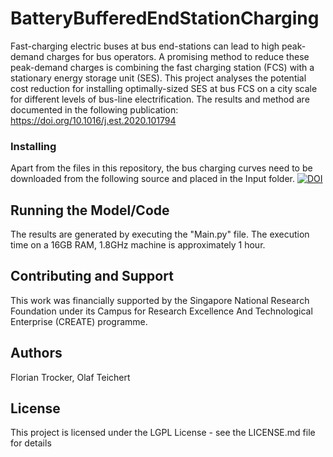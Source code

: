 # BatteryBufferedEndStationCharging
  
Fast-charging electric buses at bus end-stations can lead to high peak-demand charges for bus operators. A promising method to reduce these peak-demand charges is combining the fast charging station (FCS) with a stationary energy storage unit (SES). This project analyses the potential cost reduction for installing optimally-sized SES at bus FCS on a city scale for different levels of bus-line electrification. The results and method are documented in the following publication: https://doi.org/10.1016/j.est.2020.101794

### Installing

Apart from the files in this repository, the bus charging curves need to be downloaded from the following source and placed in the Input folder. [![DOI](https://zenodo.org/badge/DOI/10.5281/zenodo.4017198.svg)](https://doi.org/10.5281/zenodo.4017198)

## Running the Model/Code
The results are generated by executing the "Main.py" file. The execution time on a 16GB RAM, 1.8GHz machine is approximately 1 hour.
  
## Contributing and Support
  
This work was financially supported by the Singapore National Research Foundation under its Campus for Research Excellence And Technological Enterprise
(CREATE) programme. 
  
## Authors
Florian Trocker, Olaf Teichert
  
## License
This project is licensed under the LGPL License - see the LICENSE.md file for details
